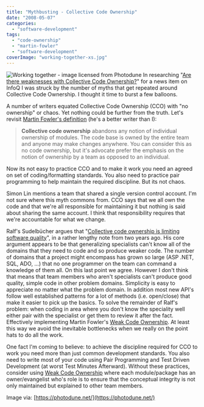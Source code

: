 ```yaml
---
title: "Mythbusting - Collective Code Ownership"
date: "2008-05-07"
categories: 
  - "software-development"
tags: 
  - "code-ownership"
  - "martin-fowler"
  - "software-development"
coverImage: "working-together-xs.jpg"
---
```


![Working together - image licensed from Photodune](src/content/blog/mythbusting-c/images/working-together-xs.jpg) In researching "[Are there weaknesses with Collective Code Ownership?](https://www.infoq.com/news/2008/05/weaknesses_collective_code)" for a news item on InfoQ I was struck by the number of myths that get repeated around Collective Code Ownership. I thought it time to burst a few balloons.

A number of writers equated Collective Code Ownership (CCO) with "no ownership" or chaos. Yet nothing could be further from the truth. Let's revisit [Martin Fowler's definition](https://www.martinfowler.com/bliki/CodeOwnership.html) (he's a better writer than I):

> **Collective code ownership** abandons any notion of individual ownership of modules. The code base is owned by the entire team and anyone may make changes anywhere. You can consider this as no code ownership, but it's advocate prefer the emphasis on the notion of ownership by a team as opposed to an individual.

Now its not easy to practice CCO and to make it work you need an agreed on set of coding/formatting standards. You also need to practice pair programming to help maintain the required discipline. But its not chaos.

Simon Lin mentions a team that shared a single version control account. I'm not sure where this myth commons from. CCO says that we all own the code and that we're all responsible for maintaining it but nothing is said about sharing the same account. I think that responsibility requires that we're accountable for what we change.

Ralf's Sudelbücher argues that "[Collective code ownership is limiting software quality](https://weblogs.asp.net/ralfw/archive/2006/04/01/441639.aspx)", in a rather lengthy note from two years ago. His core argument appears to be that generalizing specialists can't know all of the domains that they need to code and so produce weaker code. The number of domains that a project might encompass has grown so large (ASP .NET, SQL, ADO, ...) that no one programmer on the team can command a knowledge of them all. On this last point we agree. However I don't think that means that team members who aren't specialists can't produce good quality, simple code in other problem domains. Simplicity is easy to appreciate no matter what the problem domain. In addition most new API's follow well established patterns for a lot of methods (i.e. open/close) that make it easier to pick up the basics. To solve the remainder of Ralf's problem: when coding in area where you don't know the speciality well either pair with the specialist or get them to review it after the fact. Effectively implementing Martin Fowler's [Weak Code Ownership](https://www.martinfowler.com/bliki/CodeOwnership.html). At least this way we avoid the inevitable bottlenecks when we really on the point hats to do all the work.

One fact I'm coming to believe: to achieve the discipline required for CCO to work you need more than just common development standards. You also need to write most of your code using Pair Programming and Test Driven Development (at worst Test Minutes Afterward). Without these practices, consider using [Weak Code Ownership](https://www.martinfowler.com/bliki/CodeOwnership.html) where each module/package has an owner/evangelist who's role is to ensure that the conceptual integrity is not only maintained but explained to other team members.

Image via: [https://photodune.net/](https://photodune.net/)
